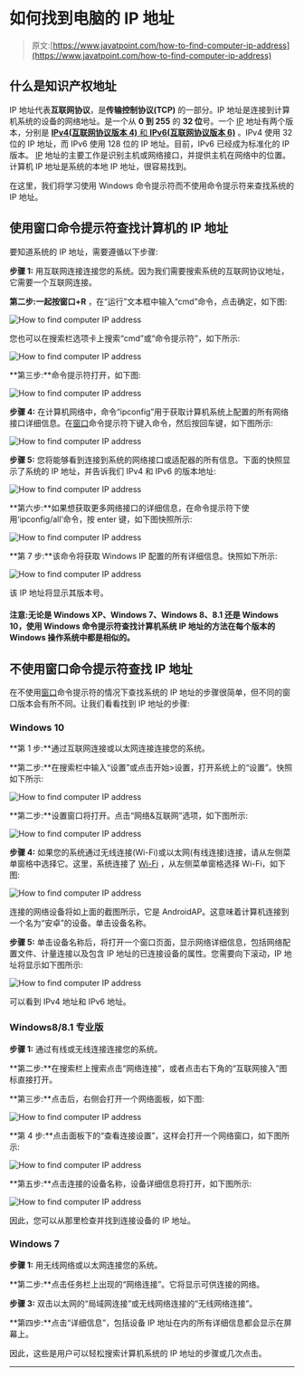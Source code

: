 # 如何找到电脑的 IP 地址

> 原文:[https://www.javatpoint.com/how-to-find-computer-ip-address](https://www.javatpoint.com/how-to-find-computer-ip-address)

## 什么是知识产权地址

IP 地址代表**互联网协议**，是**传输控制协议(TCP)** 的一部分。IP 地址是连接到计算机系统的设备的网络地址。是一个从 **0 到 255** 的 **32 位**号。一个 [IP](https://www.javatpoint.com/ip) 地址有两个版本，分别是 [**IPv4(互联网协议版本 4)** 和 **IPv6(互联网协议版本 6)**](https://www.javatpoint.com/ipv4-vs-ipv6) 。IPv4 使用 32 位的 IP 地址，而 IPv6 使用 128 位的 IP 地址。目前，IPv6 已经成为标准化的 IP 版本。 [IP](https://www.javatpoint.com/ip-full-form) 地址的主要工作是识别主机或网络接口，并提供主机在网络中的位置。计算机 IP 地址是系统的本地 IP 地址，很容易找到。

在这里，我们将学习使用 Windows 命令提示符而不使用命令提示符来查找系统的 IP 地址。

## 使用窗口命令提示符查找计算机的 IP 地址

要知道系统的 IP 地址，需要遵循以下步骤:

**步骤 1:** 用互联网连接连接您的系统。因为我们需要搜索系统的互联网协议地址，它需要一个互联网连接。

**第二步:**一起按**窗口+R** ，在“运行”文本框中输入“cmd”命令，点击确定，如下图:

![How to find computer IP address](../Images/429e4823fd2b72ad7600e836ec0582de.png)

您也可以在搜索栏选项卡上搜索“cmd”或“命令提示符”，如下所示:

![How to find computer IP address](../Images/3a1898d44df41f49316f289212fb699b.png)

**第三步:**命令提示符打开，如下图:

![How to find computer IP address](../Images/bdfbd57822d2957f841bfa1694864d62.png)

**步骤 4:** 在计算机网络中，命令“ipconfig”用于获取计算机系统上配置的所有网络接口详细信息。在[窗口](https://www.javatpoint.com/windows)命令提示符下键入命令，然后按回车键，如下图所示:

![How to find computer IP address](../Images/67051eb75bb1255582878a24c9589bd0.png)

**步骤 5:** 您将能够看到连接到系统的网络接口或适配器的所有信息。下面的快照显示了系统的 IP 地址，并告诉我们 IPv4 和 IPv6 的版本地址:

![How to find computer IP address](../Images/abbe2e4ab2284874c498584db79182f3.png)

**第六步:**如果想获取更多网络接口的详细信息，在命令提示符下使用‘ipconfig/all’命令，按 enter 键，如下图快照所示:

![How to find computer IP address](../Images/4ee213e3cb0fb4093e86b6a9b9fcdd41.png)

**第 7 步:**该命令将获取 Windows IP 配置的所有详细信息。快照如下所示:

![How to find computer IP address](../Images/84128b8da0b06cbcf0f53c278f7ad681.png)

该 IP 地址将显示其版本号。

#### 注意:无论是 Windows XP、Windows 7、Windows 8、8.1 还是 Windows 10，使用 Windows 命令提示符查找计算机系统 IP 地址的方法在每个版本的 Windows 操作系统中都是相似的。

## 不使用窗口命令提示符查找 IP 地址

在不使用[窗口](https://www.javatpoint.com/what-is-windows)命令提示符的情况下查找系统的 IP 地址的步骤很简单，但不同的窗口版本会有所不同。让我们看看找到 IP 地址的步骤:

### Windows 10

**第 1 步:**通过互联网连接或以太网连接连接您的系统。

**第二步:**在搜索栏中输入“设置”或点击开始>设置，打开系统上的“设置”。快照如下所示:

![How to find computer IP address](../Images/a94d8f826bc3c8d4a1628a563b57f09f.png)

**第二步:**设置窗口将打开。点击“网络&互联网”选项，如下图所示:

![How to find computer IP address](../Images/263806aa5e795426e41f254202d13a3f.png)

**步骤 4:** 如果您的系统通过无线连接(Wi-Fi)或以太网(有线连接)连接，请从左侧菜单窗格中选择它。这里，系统连接了 [Wi-Fi](https://www.javatpoint.com/wifi-full-form) ，从左侧菜单窗格选择 Wi-Fi，如下图:

![How to find computer IP address](../Images/cc01e973eb2267da2226b8d2d5f1f833.png)

连接的网络设备将如上面的截图所示，它是 AndroidAP。这意味着计算机连接到一个名为“安卓”的设备。单击设备名称。

**步骤 5:** 单击设备名称后，将打开一个窗口页面，显示网络详细信息，包括网络配置文件、计量连接以及包含 IP 地址的已连接设备的属性。您需要向下滚动，IP 地址将显示如下图所示:

![How to find computer IP address](../Images/5375a6dd45545bb5a8b8a07de0ce175c.png)

可以看到 IPv4 地址和 IPv6 地址。

### Windows8/8.1 专业版

**步骤 1:** 通过有线或无线连接连接您的系统。

**第二步:**在搜索栏上搜索点击“网络连接”，或者点击右下角的“互联网接入”图标直接打开。

**第三步:**点击后，右侧会打开一个网络面板，如下图:

![How to find computer IP address](../Images/706fa6768b10561fc312a4743d0c1097.png)

**第 4 步:**点击面板下的“查看连接设置”，这样会打开一个网络窗口，如下图所示:

![How to find computer IP address](../Images/6ebb7a62f255f7f95a10be39de58356c.png)

**第五步:**点击连接的设备名称，设备详细信息将打开，如下图所示:

![How to find computer IP address](../Images/e14020ac498bbe51b8347ea3d1fec676.png)

因此，您可以从那里检查并找到连接设备的 IP 地址。

### Windows 7

**步骤 1:** 用无线网络或以太网连接您的系统。

**第二步:**点击任务栏上出现的“网络连接”。它将显示可供连接的网络。

**步骤 3:** 双击以太网的“局域网连接”或无线网络连接的“无线网络连接”。

**第四步:**点击“详细信息”，包括设备 IP 地址在内的所有详细信息都会显示在屏幕上。

因此，这些是用户可以轻松搜索计算机系统的 IP 地址的步骤或几次点击。

* * *